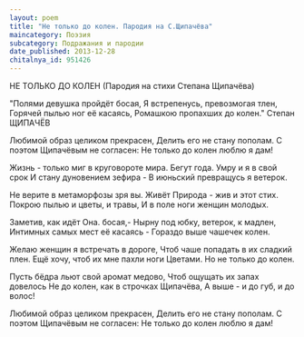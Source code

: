 ```yaml
---
layout: poem
title: "Не только до колен. Пародия на С.Щипачёва"
maincategory: Поэзия
subcategory: Подражания и пародии
date_published: 2013-12-28
chitalnya_id: 951426
---
```




НЕ ТОЛЬКО ДО КОЛЕН
(Пародия на стихи Степана Щипачёва)

"Полями девушка пройдёт босая,
Я встрепенусь, превозмогая тлен,
Горячей пылью ног её&nbsp;касаясь,
Ромашкою пропахших до колен."
Степан ЩИПАЧЁВ

Любимой образ целиком прекрасен,
Делить его не стану пополам.
С поэтом Щипачёвым не согласен:
Не только до колен люблю я дам!

Жизнь - только миг в круговороте мира.
Бегут года. Умру и я в свой срок
И стану дуновением зефира -
В июньский превращусь я ветерок.

Не верите в метаморфозы зря вы.
Живёт Природа - жив и этот стих.
Покрою пылью и цветы, и травы,
И в поле ноги женщин молодых.

Заметив, как идёт Она. босая,-
Нырну под юбку, ветерок, к мадлен,
Интимных самых мест её касаясь -
Гораздо выше чашечек колен.

Желаю женщин я встречать в дороге,
Чтоб чаше попадать в их сладкий плен.
Ещё хочу, чтоб их мне пахли ноги
Цветами. Но не только до колен.

Пусть бёдра льют свой аромат медово,
Чтоб ощущать их запах довелось
Не до колен, как в строчках Щипачёва,
А выше - и до губ, и до волос!

Любимой образ целиком прекрасен,
Делить его не стану пополам.
С поэтом Щипачёвым не согласен:
Не только до колен люблю я дам!








